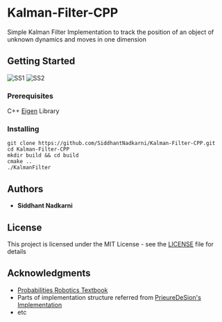 # Kalman-Filter-CPP
Simple Kalman Filter Implementation to track the position of an object of unknown dynamics and moves in one dimension

## Getting Started


![SS1](https://github.com/SiddhantNadkarni/Kalman-Filter-CPP/blob/master/Problem%20Statement/Screen%20Shot%202019-09-30%20at%2012.34.53%20AM.png)
![SS2](https://github.com/SiddhantNadkarni/Kalman-Filter-CPP/blob/master/Problem%20Statement/Screen%20Shot%202019-09-30%20at%2012.35.11%20AM.png)

### Prerequisites

C++ [Eigen](http://eigen.tuxfamily.org/index.php?title=Main_Page) Library

### Installing


```
git clone https://github.com/SiddhantNadkarni/Kalman-Filter-CPP.git
cd Kalman-Filter-CPP
mkdir build && cd build
cmake ..
./KalmanFilter
```

## Authors

* **Siddhant Nadkarni** 


## License

This project is licensed under the MIT License - see the [LICENSE](https://github.com/SiddhantNadkarni/Kalman-Filter-CPP/blob/master/LICENSE) file for details

## Acknowledgments

* [Probabilities Robotics Textbook](https://docs.ufpr.br/~danielsantos/ProbabilisticRobotics.pdf) 
* Parts of implementation structure referred from [PrieureDeSion's Implementation](https://github.com/PrieureDeSion/kalmanfilter-cpp)
* etc

